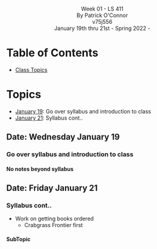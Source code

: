 <p align="center">
    Week 01 - LS 411 <br/>
    By Patrick O'Connor <br/>
    v75j556 <br/>
    January 19th thru 21st - Spring 2022 - <br/>
</p>

# Table of Contents
- [ Class Topics](#topics)

<a name="topics"></a>

# Topics

- [January 19](#jan19): Go over syllabus and introduction to class
- [January 21](#jan21): Syllabus cont..

## Date: Wednesday January 19 <a name="jan19"></a>

### Go over syllabus and introduction to class

#### No notes beyond syllabus

## Date: Friday January 21 <a name="jan21"></a>

### Syllabus cont..

- Work on getting books ordered
	- Crabgrass Frontier first

#### SubTopic
